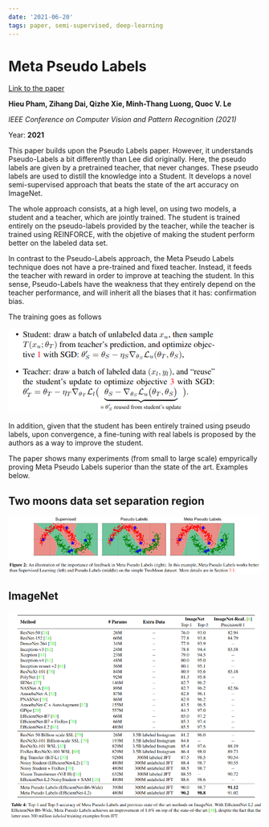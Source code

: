 ```yaml
---
date: '2021-06-20'
tags: paper, semi-supervised, deep-learning
---
```

# Meta Pseudo Labels

[Link to the paper](https://arxiv.org/abs/2003.10580)

**Hieu Pham, Zihang Dai, Qizhe Xie, Minh-Thang Luong, Quoc V. Le**

*IEEE Conference on Computer Vision and Pattern Recognition (2021)*

Year: **2021**


This paper builds upon the Pseudo Labels paper. However, it understands Pseudo-Labels a bit differently than Lee did originally. Here, the pseudo labels are given by a pretrained teacher, that never changes. These pseudo labels are used to distill the knowledge into a Student. It develops a novel semi-supervised approach that beats the state of the art accuracy on ImageNet.

The whole approach consists, at a high level, on using two models, a student and a teacher, which are jointly trained. The  student is trained entirely on the pseudo-labels provided by the teacher, while the teacher is trained using REINFORCE, with the objetive of making the student perform better on the labeled data set. 

In contrast to the Pseudo-Labels approach, the Meta Pseudo Labels technique does not have a pre-trained and fixed teacher. Instead, it feeds the teacher with reward in order to improve at teaching the student. In this sense, Pseudo-Labels have the weakness that they entirely depend on the teacher performance, and will inherit all the biases that it has: confirmation bias.

The training goes as follows

![](assets/pham2021/formulas.png)

In addition, given that the student has been entirely trained using pseudo labels, upon convergence, a fine-tuning with real labels is proposed by the authors as a way to improve the student.

The paper shows many experiments (from small to large scale) empyrically proving Meta Pseudo Labels superior than the state of the art. Examples below.

## Two moons data set separation region
![](assets/pham2021/2moons.png)

## ImageNet
![](assets/pham2021/imagenet.png)